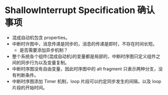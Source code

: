 # ShallowInterrupt Specification 确认事项

- 混成自动机包含 properties。
- 中断时许图中，消息传递是同步的，消息的传递是即时，不存在时间长短。
  - 是否需要添加异步机制？
- 整个系统各个组件(混成自动机)的变量都是局部的，中断时序图只定义组件之间的同步行为以及变量复制。
- 中断时序图没有自由变量，因此时序图中的 alt fragment 只表示两种分支，没有判断条件。
- 中断时序图添加 Timer 机制，loop 片段可以约定同步发生的间隔，以及 loop 片段的开始时间。

